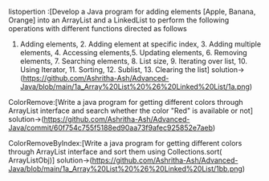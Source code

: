 listopertion :[Develop a Java program for adding elements [Apple, Banana, Orange] into an ArrayList
and a LinkedList to perform the following operations with different functions directed as
follows
1. Adding elements, 2. Adding element at specific index, 3. Adding multiple elements, 4.
Accessing elements,5. Updating elements, 6. Removing elements, 7. Searching elements, 8. List
size, 9. Iterating over list, 10. Using Iterator, 11. Sorting, 12. Sublist, 13. Clearing the list]
solution->(https://github.com/Ashritha-Ash/Advanced-Java/blob/main/1a_Array%20List%20%26%20Linked%20List/1a.png)

ColorRemove:[Write a java program for getting different colors through ArrayList interface and search whether
the color "Red" is available or not]
solution->(https://github.com/Ashritha-Ash/Advanced-Java/commit/60f754c755f5188ed90aa73f9afec925852e7aeb)

ColorRemoveByIndex:[Write a java program for getting different colors through ArrayList interface and sort them
using Collections.sort( ArrayListObj)]
solution->(https://github.com/Ashritha-Ash/Advanced-Java/blob/main/1a_Array%20List%20%26%20Linked%20List/1bb.png)
